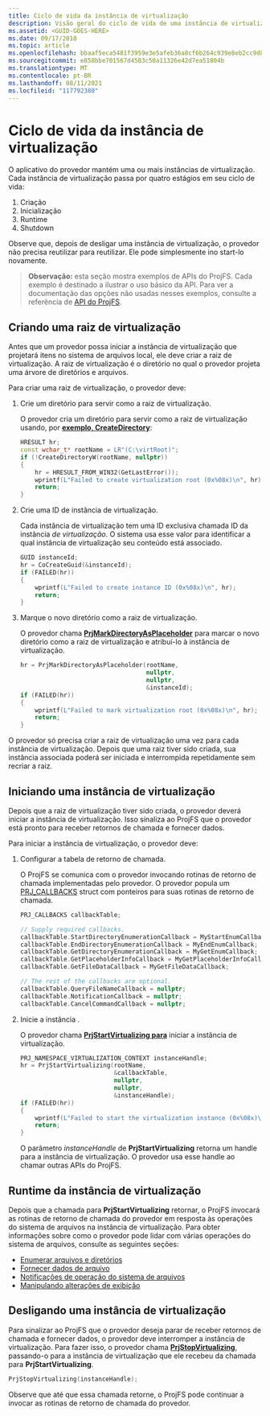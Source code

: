 ```yaml
---
title: Ciclo de vida da instância de virtualização
description: Visão geral do ciclo de vida de uma instância de virtualização projFS.
ms.assetid: <GUID-GOES-HERE>
ms.date: 09/17/2018
ms.topic: article
ms.openlocfilehash: bbaaf5eca5481f3959e3e5afeb36a8cf6b264c939e8eb2cc9d84ba501d3c8530
ms.sourcegitcommit: e858bbe701567d4583c50a11326e42d7ea51804b
ms.translationtype: MT
ms.contentlocale: pt-BR
ms.lasthandoff: 08/11/2021
ms.locfileid: "117792380"
---
```

# <a name="virtualization-instance-lifecycle"></a>Ciclo de vida da instância de virtualização

O aplicativo do provedor mantém uma ou mais instâncias de virtualização.  Cada instância de virtualização passa por quatro estágios em seu ciclo de vida:

1. Criação
2. Inicialização
3. Runtime
4. Shutdown

Observe que, depois de desligar uma instância de virtualização, o provedor não precisa reutilizar para reutilizar.  Ele pode simplesmente ino start-lo novamente.

> **Observação:** esta seção mostra exemplos de APIs do ProjFS.  Cada exemplo é destinado a ilustrar o uso básico da API.  Para ver a documentação das opções não usadas nesses exemplos, consulte a referência de [API do ProjFS](/windows/desktop/api/_projfs).

## <a name="creating-a-virtualization-root"></a>Criando uma raiz de virtualização

Antes que um provedor possa iniciar a instância de virtualização que projetará itens no sistema de arquivos local, ele deve criar a raiz de virtualização.  A raiz de virtualização é o diretório no qual o provedor projeta uma árvore de diretórios e arquivos.

Para criar uma raiz de virtualização, o provedor deve:

1. Crie um diretório para servir como a raiz de virtualização.

    O provedor cria um diretório para servir como a raiz de virtualização usando, por **[exemplo, CreateDirectory](/windows/desktop/api/fileapi/nf-fileapi-createdirectoryw)**:

    ```C++
    HRESULT hr;
    const wchar_t* rootName = LR"(C:\virtRoot)";
    if (!CreateDirectoryW(rootName, nullptr))
    {
        hr = HRESULT_FROM_WIN32(GetLastError());
        wprintf(L"Failed to create virtualization root (0x%08x)\n", hr);
        return;
    }
    ```

1. Crie uma ID de instância de virtualização.

    Cada instância de virtualização tem uma ID exclusiva chamada ID da instância _de virtualização_.  O sistema usa esse valor para identificar a qual instância de virtualização seu conteúdo está associado.

    ```C++
    GUID instanceId;
    hr = CoCreateGuid(&instanceId);
    if (FAILED(hr))
    {
        wprintf(L"Failed to create instance ID (0x%08x)\n", hr);
        return;
    }
    ```

1. Marque o novo diretório como a raiz de virtualização.

    O provedor chama **[PrjMarkDirectoryAsPlaceholder](/windows/desktop/api/projectedfslib/nf-projectedfslib-prjmarkdirectoryasplaceholder)** para marcar o novo diretório como a raiz de virtualização e atribuí-lo à instância de virtualização.

    ```C++
    hr = PrjMarkDirectoryAsPlaceholder(rootName,
                                       nullptr,
                                       nullptr,
                                       &instanceId);
    if (FAILED(hr))
    {
        wprintf(L"Failed to mark virtualization root (0x%08x)\n", hr);
        return;
    }
    ```

O provedor só precisa criar a raiz de virtualização uma vez para cada instância de virtualização.  Depois que uma raiz tiver sido criada, sua instância associada poderá ser iniciada e interrompida repetidamente sem recriar a raiz.

## <a name="starting-a-virtualization-instance"></a>Iniciando uma instância de virtualização

Depois que a raiz de virtualização tiver sido criada, o provedor deverá iniciar a instância de virtualização.  Isso sinaliza ao ProjFS que o provedor está pronto para receber retornos de chamada e fornecer dados.

Para iniciar a instância de virtualização, o provedor deve:

1. Configurar a tabela de retorno de chamada.

    O ProjFS se comunica com o provedor invocando rotinas de retorno de chamada implementadas pelo provedor.  O provedor popula um [PRJ_CALLBACKS](/windows/desktop/api/projectedfslib/ns-projectedfslib-prj_callbacks) struct com ponteiros para suas rotinas de retorno de chamada.

    ```C++
    PRJ_CALLBACKS callbackTable;

    // Supply required callbacks.
    callbackTable.StartDirectoryEnumerationCallback = MyStartEnumCallback;
    callbackTable.EndDirectoryEnumerationCallback = MyEndEnumCallback;
    callbackTable.GetDirectoryEnumerationCallback = MyGetEnumCallback;
    callbackTable.GetPlaceholderInfoCallback = MyGetPlaceholderInfoCallback;
    callbackTable.GetFileDataCallback = MyGetFileDataCallback;

    // The rest of the callbacks are optional.
    callbackTable.QueryFileNameCallback = nullptr;
    callbackTable.NotificationCallback = nullptr;
    callbackTable.CancelCommandCallback = nullptr;
    ```

1. Inicie a instância .

    O provedor chama **[PrjStartVirtualizing para](/windows/desktop/api/projectedfslib/nf-projectedfslib-prjstartvirtualizing)** iniciar a instância de virtualização.

    ```C++
    PRJ_NAMESPACE_VIRTUALIZATION_CONTEXT instanceHandle;
    hr = PrjStartVirtualizing(rootName,
                              &callbackTable,
                              nullptr,
                              nullptr,
                              &instanceHandle);
    if (FAILED(hr))
    {
        wprintf(L"Failed to start the virtualization instance (0x%08x)\n", hr);
        return;
    }
    ```
    O parâmetro _instanceHandle_ de **PrjStartVirtualizing** retorna um handle para a instância de virtualização.  O provedor usa esse handle ao chamar outras APIs do ProjFS.

## <a name="virtualization-instance-runtime"></a>Runtime da instância de virtualização

Depois que a chamada para **PrjStartVirtualizing** retornar, o ProjFS invocará as rotinas de retorno de chamada do provedor em resposta às operações do sistema de arquivos na instância de virtualização.  Para obter informações sobre como o provedor pode lidar com várias operações do sistema de arquivos, consulte as seguintes seções:

* [Enumerar arquivos e diretórios](enumerating-files-and-directories.md)
* [Fornecer dados de arquivo](providing-file-data.md)
* [Notificações de operação do sistema de arquivos](file-system-operation-notifications.md)
* [Manipulando alterações de exibição](handling-view-changes.md)

## <a name="shutting-down-a-virtualization-instance"></a>Desligando uma instância de virtualização

Para sinalizar ao ProjFS que o provedor deseja parar de receber retornos de chamada e fornecer dados, o provedor deve interromper a instância de virtualização.  Para fazer isso, o provedor chama **[PrjStopVirtualizing](/windows/desktop/api/projectedfslib/nf-projectedfslib-prjstopvirtualizing)**, passando-o para a instância de virtualização que ele recebeu da chamada para **PrjStartVirtualizing**.

```C++
PrjStopVirtualizing(instanceHandle);
```

Observe que até que essa chamada retorne, o ProjFS pode continuar a invocar as rotinas de retorno de chamada do provedor.